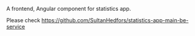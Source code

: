 A frontend, Angular component for statistics app.

Please check https://github.com/SultanHedfors/statistics-app-main-be-service
